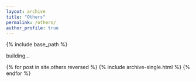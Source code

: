 ```yaml
---
layout: archive
title: "Others"
permalink: /others/
author_profile: true
---
```


{% include base_path %}

building...

{% for post in site.others reversed %}
  {% include archive-single.html %}
{% endfor %}
